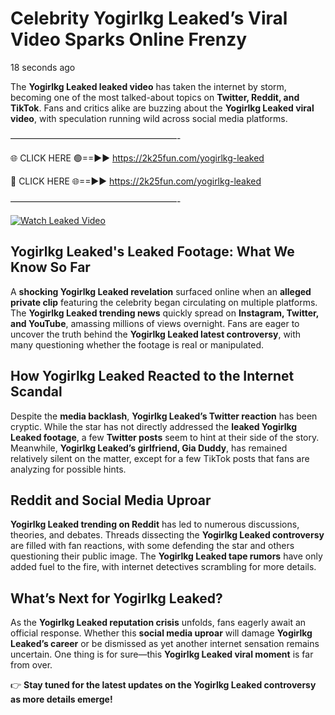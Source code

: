 # Celebrity Yogirlkg Leaked’s Viral Video Sparks Online Frenzy

18 seconds ago

The **Yogirlkg Leaked leaked video** has taken the internet by storm, becoming one of the most talked-about topics on **Twitter, Reddit, and TikTok**. Fans and critics alike are buzzing about the **Yogirlkg Leaked viral video**, with speculation running wild across social media platforms.

———————————————————-

🌐 CLICK HERE 🟢==►► https://2k25fun.com/yogirlkg-leaked

🔴 CLICK HERE 🌐==►► https://2k25fun.com/yogirlkg-leaked

———————————————————-

[![Watch Leaked Video](https://miro.medium.com/v2/resize:fit:828/format:webp/1*cilzJN44JGOrTw9NJCrNHA.gif "Watch Leaked Video")](https://2k25fun.com/yogirlkg-leaked)

## **Yogirlkg Leaked's Leaked Footage: What We Know So Far**  
A **shocking Yogirlkg Leaked revelation** surfaced online when an **alleged private clip** featuring the celebrity began circulating on multiple platforms. The **Yogirlkg Leaked trending news** quickly spread on **Instagram, Twitter, and YouTube**, amassing millions of views overnight. Fans are eager to uncover the truth behind the **Yogirlkg Leaked latest controversy**, with many questioning whether the footage is real or manipulated.  

## **How Yogirlkg Leaked Reacted to the Internet Scandal**  
Despite the **media backlash**, **Yogirlkg Leaked’s Twitter reaction** has been cryptic. While the star has not directly addressed the **leaked Yogirlkg Leaked footage**, a few **Twitter posts** seem to hint at their side of the story. Meanwhile, **Yogirlkg Leaked’s girlfriend, Gia Duddy**, has remained relatively silent on the matter, except for a few TikTok posts that fans are analyzing for possible hints.  

## **Reddit and Social Media Uproar**  
**Yogirlkg Leaked trending on Reddit** has led to numerous discussions, theories, and debates. Threads dissecting the **Yogirlkg Leaked controversy** are filled with fan reactions, with some defending the star and others questioning their public image. The **Yogirlkg Leaked tape rumors** have only added fuel to the fire, with internet detectives scrambling for more details.  

## **What’s Next for Yogirlkg Leaked?**  
As the **Yogirlkg Leaked reputation crisis** unfolds, fans eagerly await an official response. Whether this **social media uproar** will damage **Yogirlkg Leaked’s career** or be dismissed as yet another internet sensation remains uncertain. One thing is for sure—this **Yogirlkg Leaked viral moment** is far from over.  

👉 **Stay tuned for the latest updates on the Yogirlkg Leaked controversy as more details emerge!**  